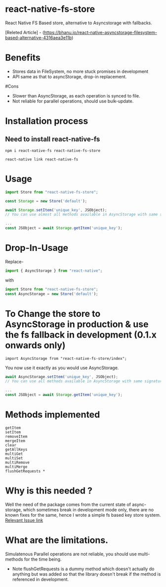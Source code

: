 # react-native-fs-store
React Native FS Based store, alternative to Asyncstorage with fallbacks.

[Releted Article] - (https://bhanu.io/react-native-asyncstorage-filesystem-based-alternative-4316aea3e11b)

# Benefits
- Stores data in FileSystem, no more stuck promises in development
- API same as that to asyncStorage, drop-in replacement.

#Cons
- Slower than AsyncStorage, as each operation is synced to file.
- Not reliable for parallel operations, should use bulk-update. 

# Installation process

## Need to install react-native-fs
`npm i react-native-fs react-native-fs-store`

`react-native link react-native-fs`


# Usage
```javascript
import Store from "react-native-fs-store";

const Storage = new Store('default');

await Storage.setItem('unique_key', JSObject);
// You can use almost all methods available in AsyncStorage with same signature.

...
const JSObject = await Storage.getItem('unique_key');
```

# Drop-In-Usage

Replace-
```javascript
import { AsyncStorage } from "react-native";
```
with
```javascript
import Store from "react-native-fs-store";
const AsyncStorage = new Store('default');
```

# To Change the store to AsyncStorage in production & use the fs fallback in development (0.1.x onwards only)

```
import AsyncStorage from "react-native-fs-store/index";

```


You now use it exactly as you would use AsyncStorage.
```javascript
await AsyncStorage.setItem('unique_key', JSObject);
// You can use all methods available in AsyncStorage with same signature.

...
const JSObject = await Storage.getItem('unique_key');
```

# Methods implemented
```
getItem
setItem
removeItem
mergeItem
clear
getAllKeys
multiGet
multiSet
multiRemove
multiMerge
flushGetRequests *
```



# Why is this needed ?
Well the need of the package comes from the current state of async-storage, which sometimes break in development mode only, there are no known fixes for the same, hence I wrote a simple fs based key store system.
[Relevant Issue link](https://github.com/facebook/react-native/issues/12830) 


# What are the limitations.
Simulatenous Parallel operations are not reliable, you should use multi- methods for the time being.
* Note flushGetRequests is a dummy method which doesn't actually do anything but was added so that the library doesn't break if the method is referenced in development. 

